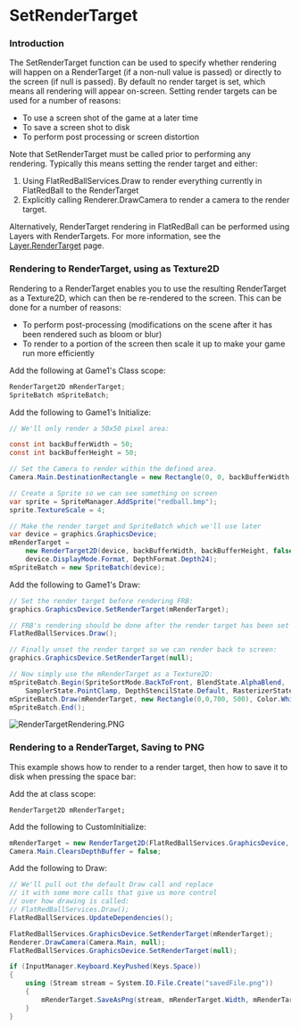 # SetRenderTarget

### Introduction

The SetRenderTarget function can be used to specify  whether rendering will happen on a RenderTarget (if a non-null value is passed) or directly to the screen (if null is passed). By default no render target is set, which means all rendering will appear on-screen. Setting render targets can be used for a number of reasons:

* To use a screen shot of the game at a later time
* To save a screen shot to disk
* To perform post processing or screen distortion

Note that SetRenderTarget must be called prior to performing any rendering. Typically this means setting the render target and either:

1. Using FlatRedBallServices.Draw to render everything currently in FlatRedBall to the RenderTarget
2. Explicitly calling Renderer.DrawCamera to render a camera to the render target.

Alternatively, RenderTarget rendering in FlatRedBall can be performed using Layers with RenderTargets. For more information, see the [Layer.RenderTarget](../../../flatredball/graphics/layer/rendertarget.md) page.

### Rendering to RenderTarget, using as Texture2D

Rendering to a RenderTarget enables you to use the resulting RenderTarget as a Texture2D, which can then be re-rendered to the screen. This can be done for a number of reasons:

* To perform post-processing (modifications on the scene after it has been rendered such as bloom or blur)
* To render to a portion of the screen then scale it up to make your game run more efficiently

Add the following at Game1's Class scope:

```csharp
RenderTarget2D mRenderTarget;
SpriteBatch mSpriteBatch;
```

Add the following to Game1's Initialize:

```csharp
// We'll only render a 50x50 pixel area:

const int backBufferWidth = 50;
const int backBufferHeight = 50;

// Set the Camera to render within the defined area.
Camera.Main.DestinationRectangle = new Rectangle(0, 0, backBufferWidth, backBufferHeight);

// Create a Sprite so we can see something on screen
var sprite = SpriteManager.AddSprite("redball.bmp");
sprite.TextureScale = 4;

// Make the render target and SpriteBatch which we'll use later
var device = graphics.GraphicsDevice;
mRenderTarget = 
    new RenderTarget2D(device, backBufferWidth, backBufferHeight, false, 
    device.DisplayMode.Format, DepthFormat.Depth24);
mSpriteBatch = new SpriteBatch(device);
```

Add the following to Game1's Draw:

```csharp
// Set the render target before rendering FRB:
graphics.GraphicsDevice.SetRenderTarget(mRenderTarget);

// FRB's rendering should be done after the render target has been set
FlatRedBallServices.Draw();

// Finally unset the render target so we can render back to screen:
graphics.GraphicsDevice.SetRenderTarget(null);

// Now simply use the mRenderTarget as a Texture2D:
mSpriteBatch.Begin(SpriteSortMode.BackToFront, BlendState.AlphaBlend, 
    SamplerState.PointClamp, DepthStencilState.Default, RasterizerState.CullNone);
mSpriteBatch.Draw(mRenderTarget, new Rectangle(0,0,700, 500), Color.White);
mSpriteBatch.End();
```

![RenderTargetRendering.PNG](../../../../media/migrated\_media-RenderTargetRendering.PNG)

### Rendering to a RenderTarget, Saving to PNG

This example shows how to render to a render target, then how to save it to disk when pressing the space bar:

Add the at class scope:

```
RenderTarget2D mRenderTarget;
```

Add the following to CustomInitialize:

```csharp
mRenderTarget = new RenderTarget2D(FlatRedBallServices.GraphicsDevice, 800, 600);
Camera.Main.ClearsDepthBuffer = false;
```

Add the following to Draw:

```csharp
// We'll pull out the default Draw call and replace
// it with some more calls that give us more control
// over how drawing is called:
// FlatRedBallServices.Draw();
FlatRedBallServices.UpdateDependencies();

FlatRedBallServices.GraphicsDevice.SetRenderTarget(mRenderTarget);
Renderer.DrawCamera(Camera.Main, null);
FlatRedBallServices.GraphicsDevice.SetRenderTarget(null);

if (InputManager.Keyboard.KeyPushed(Keys.Space))
{
    using (Stream stream = System.IO.File.Create("savedFile.png"))
    {
        mRenderTarget.SaveAsPng(stream, mRenderTarget.Width, mRenderTarget.Height);
    }
}
```
